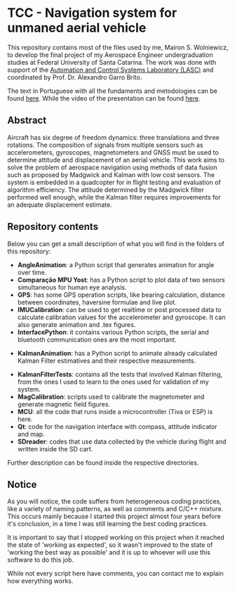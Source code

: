 # TCC - Navigation system for unmaned aerial vehicle

This repository contains most of the files used by me, Mairon S. Wolniewicz, to develop the final project of my Aerospace Engineer undergraduation studies at Federal University of Santa Catarina.
The work was done with support of the [Automation and Control Systems Laboratory (LASC)](https://lasc.ufsc.br/) and coordinated by Prof. Dr. Alexandro Garro Brito.

The text in Portuguese with all the fundaments and metodologies can be found [here](https://repositorio.ufsc.br/handle/123456789/218497). While the video of the presentation can be found [here](https://www.youtube.com/watch?v=W5IHHzp5yvA&feature=youtu.be).

## Abstract

Aircraft has six degree of freedom dynamics: three translations and three rotations. 
The composition of signals from multiple sensors such as accelerometers, gyroscopes, magnetometers and GNSS must be used to determine attitude and displacement of an aerial vehicle. 
This work aims to solve the problem of aerospace navigation using methods of data fusion such as proposed by Madgwick and Kalman with low cost sensors. 
The system is embedded in a quadcopter for in flight testing and evaluation of algorithm efficiency. 
The attitude determined by the Madgwick filter performed well enough, while the Kalman filter requires improvements for an adequate displacement estimate.

## Repository contents

Below you can get a small description of what you will find in the folders of this repository:

- **AngleAnimation**: a Python script that generates animation for angle over time.
- **Comparação MPU Yost**: has a Python script to plot data of two sensors simultaneous for human eye analysis.
- **GPS**: has some GPS operation scripts, like bearing calculation, distance between coordinates, haversine formulae and live plot.
- **IMUCalibration**: can be used to get realtime or post processed data to calculate calibration values for the accelerometer and gyroscope. It can also generate  animation and .tex figures.
- **InterfacePython**: it contains various Python scripts, the serial and bluetooth communication ones are the most important.
* **KalmanAnimation**: has a Python script to animate already calculated Kalman Filter estimatives and their respective measurements.
- **KalmanFilterTests**: contains all the tests that involved Kalman filtering, from the ones I used to learn to the ones used for validation of my system.
- **MagCalibration**: scripts used to calibrate the magnetometer and generate magnetic field figures.
- **MCU**: all the code that runs inside a microcontroller (Tiva or ESP) is here.
- **Qt**: code for the navigation interface with compass, attitude indicator and map.
- **SDreader**: codes that use data collected by the vehicle during flight and written inside the SD cart.

Further description can be found inside the respective directories.

## Notice

As you will notice, the code suffers from heterogeneous coding practices, like a variety of naming patterns, as well as comments and C/C++ mixture.
This occurs mainly because I started this project almost four years before it's conclusion, in a time I was still learning the best coding practices. 

It is important to say that I stopped working on this project when it reached the state of 'working as expected', so it wasn't improved to the state of 'working the best way as possible' and it is up to whoever will use this software to do this job.

While not every script here have comments, you can contact me to explain how everything works.
